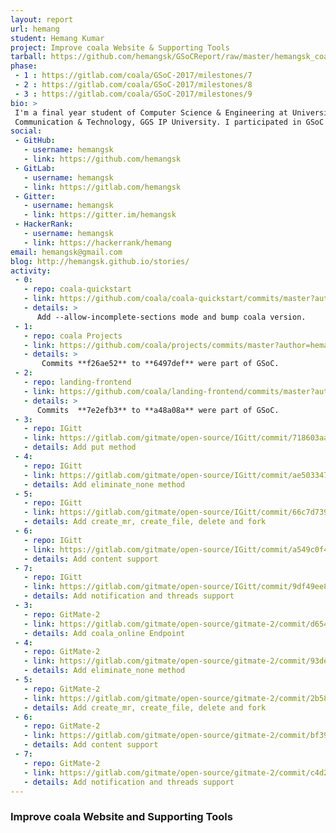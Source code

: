 ```yaml
---
layout: report
url: hemang
student: Hemang Kumar
project: Improve coala Website & Supporting Tools
tarball: https://github.com/hemangsk/GSoCReport/raw/master/hemangsk_coala.tar
phase:
 - 1 : https://gitlab.com/coala/GSoC-2017/milestones/7
 - 2 : https://gitlab.com/coala/GSoC-2017/milestones/8
 - 3 : https://gitlab.com/coala/GSoC-2017/milestones/9
bio: >
 I'm a final year student of Computer Science & Engineering at University School of Information,
 Communication & Technology, GGS IP University. I participated in GSoC and worked with [coala](coala.io) to facilitate users to use coala online. I also worked on a bot to create coafile (coala configuration file), worked on improving UI of coala-html and configurability of coala-projects. I also worked on adding Notification and Thread support in the IGitt library.  
social:
 - GitHub:
   - username: hemangsk
   - link: https://github.com/hemangsk
 - GitLab:
   - username: hemangsk
   - link: https://gitlab.com/hemangsk
 - Gitter:
   - username: hemangsk
   - link: https://gitter.im/hemangsk
 - HackerRank:
   - username: hemangsk
   - link: https://hackerrank/hemang
email: hemangsk@gmail.com
blog: http://hemangsk.github.io/stories/
activity:
 - 0:
   - repo: coala-quickstart 
   - link: https://github.com/coala/coala-quickstart/commits/master?author=hemangsk
   - details: > 
      Add --allow-incomplete-sections mode and bump coala version.
 - 1:
   - repo: coala Projects
   - link: https://github.com/coala/projects/commits/master?author=hemangsk
   - details: > 
       Commits **f26ae52** to **6497def** were part of GSoC.
 - 2:
   - repo: landing-frontend
   - link: https://github.com/coala/landing-frontend/commits/master?author=hemangsk
   - details: > 
      Commits  **7e2efb3** to **a48a08a** were part of GSoC.
 - 3:
   - repo: IGitt
   - link: https://gitlab.com/gitmate/open-source/IGitt/commit/718603aa2294a55206cfaa8806aa624791757ec4
   - details: Add put method
 - 4:
   - repo: IGitt
   - link: https://gitlab.com/gitmate/open-source/IGitt/commit/ae503347ff50af5109787257deef340bccdaa476
   - details: Add eliminate_none method
 - 5:
   - repo: IGitt
   - link: https://gitlab.com/gitmate/open-source/IGitt/commit/66c7d739e15fec9fef6ed0b303d513ce5dbe5fd2
   - details: Add create_mr, create_file, delete and fork
 - 6:
   - repo: IGitt
   - link: https://gitlab.com/gitmate/open-source/IGitt/commit/a549c0f4f58815bbcb1313836402c04dab65a427
   - details: Add content support
 - 7:
   - repo: IGitt
   - link: https://gitlab.com/gitmate/open-source/IGitt/commit/9df49ee894556a8dea1d735dddadacb6aebd1542
   - details: Add notification and threads support
 - 3:
   - repo: GitMate-2
   - link: https://gitlab.com/gitmate/open-source/gitmate-2/commit/d654330d3835d6de7a628f37222b136393eba1fc
   - details: Add coala_online Endpoint
 - 4:
   - repo: GitMate-2
   - link: https://gitlab.com/gitmate/open-source/gitmate-2/commit/93de4d7bbabd8d831dd19982d50eeb258266e6dd
   - details: Add eliminate_none method
 - 5:
   - repo: GitMate-2
   - link: https://gitlab.com/gitmate/open-source/gitmate-2/commit/2b58d950983d2bb8c686e0364f5d9abe8d806eae
   - details: Add create_mr, create_file, delete and fork
 - 6:
   - repo: GitMate-2
   - link: https://gitlab.com/gitmate/open-source/gitmate-2/commit/bf399738d9c38c66315f3d5d4558dd5f15ed0106
   - details: Add content support
 - 7:
   - repo: GitMate-2
   - link: https://gitlab.com/gitmate/open-source/gitmate-2/commit/c4d27e0887a7afb0164ba952b1919186c5b3338c
   - details: Add notification and threads support
---
```


### Improve coala Website and Supporting Tools

